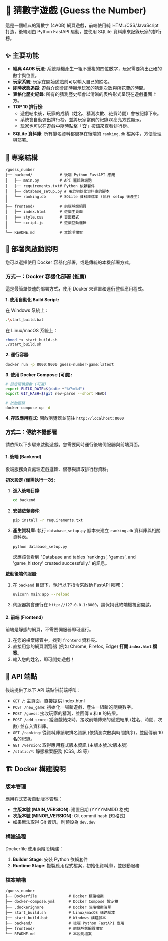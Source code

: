 # 🎯 猜數字遊戲 (Guess the Number)

這是一個經典的猜數字 (4A0B) 網頁遊戲，前端使用純 HTML/CSS/JavaScript 打造，後端則由 Python FastAPI 驅動，並使用 SQLite 資料庫來記錄玩家的排行榜。

## ✨ 主要功能

- **經典 4A0B 玩法**: 系統隨機產生一組不重複的四位數字，玩家需要猜出正確的數字與位置。
- **玩家系統**: 玩家在開始遊戲前可以輸入自己的姓名。
- **即時狀態追蹤**: 遊戲介面會即時顯示玩家的猜測次數與所花費的時間。
- **表格化歷史紀錄**: 所有的猜測歷史都會以清晰的表格形式呈現在遊戲畫面上方。
- **TOP 10 排行榜**: 
    - 遊戲結束後，玩家的成績（姓名、猜測次數、花費時間）會被記錄下來。
    - 系統會自動彈出排行榜，並將玩家當前的紀錄以高亮方式顯示。
    - 玩家也可以在遊戲中隨時點擊「🏆」按鈕來查看排行榜。
- **SQLite 資料庫**: 所有排名資料都儲存在後端的 `ranking.db` 檔案中，方便管理與部署。

## 📂 專案結構

```
/guess_number
├── backend/            # 後端 Python FastAPI 應用
│   ├── main.py         # API 邏輯與端點
│   ├── requirements.txt# Python 依賴套件
│   ├── database_setup.py # 用於初始化資料庫的腳本
│   └── ranking.db      # SQLite 資料庫檔案 (執行 setup 後產生)
│
├── frontend/           # 前端靜態網頁
│   ├── index.html      # 遊戲主頁面
│   ├── style.css       # 頁面樣式
│   └── script.js       # 遊戲互動邏輯
│
└── README.md           # 本說明檔案
```

## 🚀 部署與啟動說明

您可以選擇使用 Docker 容器化部署，或是傳統的本機部署方式。

### 方式一：Docker 容器化部署 (推薦)

這是最簡單快速的部署方式，使用 Docker 來建置和運行整個應用程式。

**1. 使用自動化 Build Script:**

在 Windows 系統上：
```bash
.\start_build.bat
```

在 Linux/macOS 系統上：
```bash
chmod +x start_build.sh
./start_build.sh
```

**2. 運行容器:**
```bash
docker run -p 8000:8000 guess-number-game:latest
```

**3. 使用 Docker Compose (可選):**
```bash
# 設定環境變數 (可選)
export BUILD_DATE=$(date +"%Y%m%d")
export GIT_HASH=$(git rev-parse --short HEAD)

# 啟動服務
docker-compose up -d
```

**4. 存取應用程式:**
開啟瀏覽器並前往 `http://localhost:8000`

### 方式二：傳統本機部署

請依照以下步驟來啟動遊戲。您需要同時運行後端伺服器與前端頁面。

#### 1. 後端 (Backend)

後端服務負責處理遊戲邏輯、儲存與讀取排行榜資料。

**初次設定 (僅需執行一次):**

1.  **進入後端目錄**:
    ```bash
    cd backend
    ```

2.  **安裝依賴套件**:
    ```bash
    pip install -r requirements.txt
    ```

3.  **產生資料庫**: 執行 `database_setup.py` 腳本來建立 `ranking.db` 資料庫與相關資料表。
    ```bash
    python database_setup.py
    ```
    您應該會看到 "Database and tables 'rankings', 'games', and 'game_history' created successfully." 的訊息。

**啟動後端伺服器:**

1.  在 `backend` 目錄下，執行以下指令來啟動 FastAPI 服務：
    ```bash
    uvicorn main:app --reload
    ```
2.  伺服器將會運行在 `http://127.0.0.1:8000`。請保持此終端機視窗開啟。

#### 2. 前端 (Frontend)

前端是靜態的網頁，不需要伺服器即可運行。

1.  在您的檔案總管中，找到 `frontend` 資料夾。
2.  直接用您的網頁瀏覽器 (例如 Chrome, Firefox, Edge) **打開 `index.html` 檔案**。
3.  輸入您的姓名，即可開始遊戲！

## 📝 API 端點

後端提供了以下 API 端點供前端呼叫：

- `GET /`: 主頁面，直接提供 index.html
- `POST /new_game`: 初始化一場新遊戲，產生一組新的隨機數字。
- `POST /guess`: 接收玩家的猜測，並回傳 `A` 和 `B` 的結果。
- `POST /add_score`: 當遊戲結束時，接收前端傳來的遊戲結果 (姓名、時間、次數) 並存入資料庫。
- `GET /ranking`: 從資料庫讀取排名資訊 (依猜測次數與時間排序)，並回傳前 10 名的紀錄。
- `GET /version`: 取得應用程式版本資訊 (主版本號.次版本號)
- `/static/*`: 靜態檔案服務 (CSS, JS 等)

## 🏗️ Docker 構建說明

### 版本管理

應用程式支援自動版本管理：
- **主版本號 (MAIN_VERSION)**: 建置日期 (YYYYMMDD 格式)
- **次版本號 (MINOR_VERSION)**: Git commit hash (短格式)
- 如果無法取得 Git 資訊，則預設為 `dev.dev`

### 構建過程

Dockerfile 使用兩階段構建：
1. **Builder Stage**: 安裝 Python 依賴套件
2. **Runtime Stage**: 複製應用程式檔案，初始化資料庫，並啟動服務

### 檔案結構

```
/guess_number
├── Dockerfile              # Docker 構建檔案
├── docker-compose.yml      # Docker Compose 設定檔
├── .dockerignore           # Docker 忽略檔案清單
├── start_build.sh          # Linux/macOS 構建腳本
├── start_build.bat         # Windows 構建腳本
├── backend/                # 後端 Python FastAPI 應用
├── frontend/               # 前端靜態網頁檔案
└── README.md               # 本說明檔案
```
